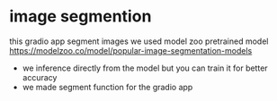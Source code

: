 # image segmention 
this gradio app segment images 
we used model zoo pretrained model https://modelzoo.co/model/popular-image-segmentation-models 

- we inference directly from the model but you can train it for better accuracy 
- we made segment function for the gradio app 

